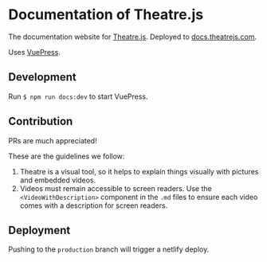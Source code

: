 # Documentation of Theatre.js

The documentation website for [Theatre.js](https://www.theatrejs.com). Deployed to [docs.theatrejs.com](https://docs.theatrejs.com).

Uses [VuePress](https://vuepress.vuejs.org/).

## Development

Run `$ npm run docs:dev` to start VuePress.

## Contribution

PRs are much appreciated!

These are the guidelines we follow:

1. Theatre is a visual tool, so it helps to explain things visually with pictures and embedded videos.
2. Videos must remain accessible to screen readers. Use the `<VideoWithDescription>` component in the `.md` files to ensure each video comes with a description for screen readers.

## Deployment

Pushing to the `production` branch will trigger a netlify deploy.